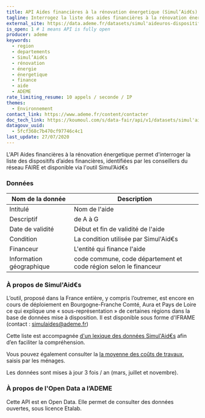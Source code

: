 ```yaml
---
title: API Aides financières à la rénovation énergetique (Simul’Aid€s)
tagline: Interrogez la liste des aides financières à la rénovation énergétique des bâtiments
external_site: https://data.ademe.fr/datasets/simul'aideuros-dispositifs
is_open: 1 # 1 means API is fully open
producer: ademe
keywords:
  - region
  - departements
  - Simul’Aid€s
  - rénovation
  - énergie
  - énergetique
  - finance
  - aide
  - ADEME
rate_limiting_resume: 10 appels / seconde / IP
themes:
  - Environnement
contact_link: https://www.ademe.fr/content/contacter
doc_tech_link: https://koumoul.com/s/data-fair/api/v1/datasets/simul'aideuros-dispositifs/api-docs.json
datagouv_uuid:
  - 5fcf368c7b470cf97746c4c1
last_update: 27/07/2020
---
```


L'API Aides financières à la rénovation énergetique permet d'interroger la liste des dispositifs d’aides financières, identifiées par les conseillers du réseau FAIRE et disponible via l'outil <External href="https://www.faire.gouv.fr/aides-de-financement/simulaides">Simul’Aid€s</External>

### Données

| Nom de la donnée         | Description                                                      |
| ------------------------ | ---------------------------------------------------------------- |
| Intitulé                 | Nom de l'aide                                                    |
| Descriptif               | de A à G                                                         |
| Date de validité         | Début et fin de validité de l'aide                               |
| Condition                | La condition utilisée par Simul'Aid€s                            |
| Financeur                | L'entité qui finance l'aide                                      |
| Information géographique | code commune, code département et code région selon le financeur |

### À propos de Simul'Aid€s

L’outil, proposé dans la France entière, y compris l’outremer, est encore en cours de déploiement en Bourgogne-Franche Comté, Aura et Pays de Loire ce qui explique une « sous-représentation » de certaines régions dans la base de données mise à disposition. Il est disponible sous forme d'IFRAME (contact : <a href='mailto:simulaides@ademe.fr'>simulaides@ademe.fr</a>)

Cette liste est accompagnée [d'un lexique des données Simul'Aid€s](https://koumoul.com/s/data-fair/api/v1/datasets/simul'aideuros-dispositifs/metadata-attachments/Simulaide_lexique_donn%C3%A9es.pdf) afin d’en faciliter la compréhension.

Vous pouvez également consulter la [la moyenne des coûts de travaux](https://data.ademe.fr/datasets/simul'aideuros-cout-des-travaux), saisis par les ménages.

Les données sont mises à jour 3 fois / an (mars, juillet et novembre).

### À propos de l'Open Data a l’ADEME

Cette API est en Open Data. Elle permet de consulter des données ouvertes, <External href="https://www.etalab.gouv.fr/licence-ouverte-open-licence">sous licence Etalab</External>.
